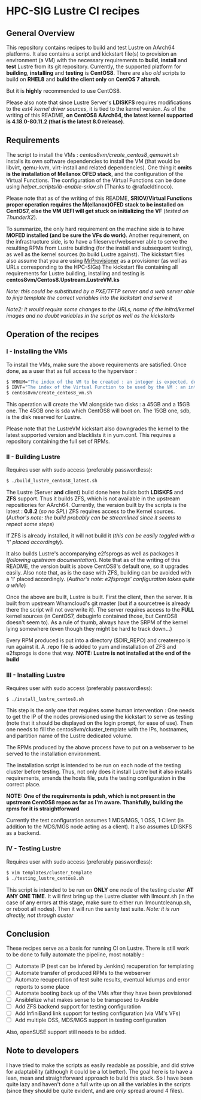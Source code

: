 # HPC-SIG Lustre CI recipes

## General Overview

This repository contains recipes to build and test Lustre on AArch64 platforms.
It also contains a script and kickstart file(s) to provision an environment (a VM) with the necessary requirements to **build**, **install** and **test** Lustre from its git repository.
Currently, the supported platform for **building**, **installing** and **testing** is **CentOS8**.
There are also *old* scripts to build on **RHEL8** and **build the client only** on **CentOS 7 altarch**.

But it is **highly** recommended to use CentOS8.

Please also note that since Lustre Server's **LDISKFS** requires modifications to the *ext4 kernel driver sources*, it is tied to the kernel version.
As of the writing of this README, **on CentOS8 AArch64, the latest kernel supported is 4.18.0-80.11.2 (that is the latest 8.0 release)**.

## Requirements

The script to install the VMs : *centos8vm/create_centos8_qemuvirt.sh* installs its own software dependencies to install the VM (that would be libvirt, qemu-kvm, virt-install and related dependencies).
One thing it **omits is the installation of Mellanox OFED stack**, and the configuration of the Virtual Functions. The configuration of the Virtual Functions can be done using *helper_scripts/ib-enable-sriov.sh* (Thanks to @rafaeldtinoco).

Please note that as of the writing of this README, **SRIOV/Virtual Functions proper operation requires the M(ellanox)OFED stack to be installed on CentOS7, else the VM UEFI will get stuck on initializing the VF** (*tested on ThunderX2*).

To summarize, the only hard requirement on the machine side is to have **MOFED installed (and be sure the VFs do work)**.
Another requirement, on the infrastructure side, is to have a fileserver/webserver able to serve the resulting RPMs from Lustre building (for the install and subsequent testing), as well as the kernel sources (to build Lustre against).
The kickstart files also assume that you are using [MrProvisioner](https://github.com/mr-provisioner/mr-provisioner) as a provisioner (as well as URLs corresponding to the HPC-SIGs)
The kickstart file containing all requirements for Lustre building, installing and testing is **centos8vm/Centos8.Upstream.LustreVM.ks**

*Note: this could be substituted by a PXE/TFTP server and a web server able to jinja template the correct variables into the kickstart and serve it*

*Note2: it would require some changes to the URLs, name of the initrd/kernel images and no doubt variables in the script as well as the kickstarts*


## Operation of the recipes

### I - Installing the VMs

To install the VMs, make sure the above requirements are satisfied.
Once done, as a user that as full access to the hypervisor :
```bash
$ VMNUM="The index of the VM to be created : an integer is expected, default is 1"
$ IBVF="The index of the Virtual Function to be used by the VM : an integer is expected, default is 16-$VMNUM"
$ centos8vm/create_centos8_vm.sh
```

This operation will create the VM alongside two disks : a 45GB and a 15GB one.
The 45GB one is sda which CentOS8 will boot on.
The 15GB one, sdb, is the disk reserved for Lustre.

Please note that the LustreVM kickstart also downgrades the kernel to the latest supported version and blacklists it in yum.conf.
This requires a repository containing the full set of RPMs.

### II - Building Lustre

Requires user with sudo access (preferably passwordless):
```bash
$ ./build_lustre_centos8_latest.sh
```

The Lustre (Server **and** client) build done here builds both **LDISKFS** and **ZFS** support.
Thus it builds ZFS, which is not available in the upstream repositiories for AArch64.
Currently, the version built by the scripts is the latest : **0.8.2** (*so no SPL*)
ZFS requires access to the Kernel sources.
(*Author's note: the build probably can be streamlined since it seems to repeat some steps*)

If ZFS is already installed, it will not build it (*this can be easily toggled with a '!' placed accordingly*).

It also builds Lustre's accompanying e2fsprogs as well as packages it (*following upstream documentation*).
Note that as of the writing of this README, the version built is above CentOS8's default one, so it upgrades easily.
Also note that, as is the case with ZFS, building can be avoided with a '!' placed accordingly.
(*Author's note: e2fsprogs' configuration takes quite a while*)

Once the above are built, Lustre is built. First the client, then the server. It is built from upstream Whamcloud's git master (but if a sourcetree is already there the script will not overwrite it).
The server requires access to the **FULL** kernel sources (in CentOS7, debuginfo contained those, but CentOS8 doesn't seem to).
As a rule of thumb, always have the SRPM of the kernel lying somewhere (even though they might be hard to track down...)

Every RPM produced is put into a directory ($DIR_REPO) and createrepo is run against it.
A .repo file is added to yum and installation of ZFS and e2fsprogs is done that way.
**NOTE: Lustre is not installed at the end of the build**

### III - Installing Lustre

Requires user with sudo access (preferably passwordless):
```bash
$ ./install_lustre_centos8.sh
```

This step is the only one that requires some human intervention :
One needs to get the IP of the nodes provisioned using the kickstart to serve as testing (note that it should be displayed on the login prompt, for ease of use).
Then one needs to fill the centos8vm/cluster_template with the IPs, hostnames, and partition name of the Lustre dedicated volume.

The RPMs produced by the above process have to put on a webserver to be served to the installation environment.

The installation script is intended to be run on each node of the testing cluster before testing.
Thus, not only does it install Lustre but it also installs requirements, amends the hosts file, puts the testing configuration in the correct place.

**NOTE: One of the requirements is pdsh, which is not present in the upstream CentOS8 repos as far as I'm aware. Thankfully, building the rpms for it is straightforward**

Currently the test configuration assumes 1 MDS/MGS, 1 OSS, 1 Client (in addition to the MDS/MGS node acting as a client).
It also assumes LDISKFS as a backend.

### IV - Testing Lustre

Requires user with sudo access (preferably passwordless):
```bash
$ vim templates/cluster_template
$ ./testing_lustre_centos8.sh
```

This script is intended to be run on **ONLY** one node of the testing cluster **AT ANY ONE TIME**.
It will first bring up the Lustre cluster with llmount.sh (in the case of any errors at this stage, make sure to either run llmountcleanup.sh, or reboot all nodes).
Then it will run the sanity test suite.
*Note: it is run directly, not through auster*

## Conclusion

These recipes serve as a basis for running CI on Lustre.
There is still work to be done to fully automate the pipeline, most notably :

- [ ] Automate IP (rest can be infered by Jenkins) recuperation for templating
- [ ] Automate transfer of produced RPMs to the webserver
- [ ] Automate recuperation of test suite results, eventual kdumps and error reports to some place
- [ ] Automate booting back up of the VMs after they have been provisioned
- [ ] Ansiblelize what makes sense to be transposed to Ansible
- [ ] Add ZFS backend support for testing configuration 
- [ ] Add InfiniBand link support for testing configuration (via VM's VFs) 
- [ ] Add multiple OSS, MDS/MGS support in testing configuration

Also, openSUSE support still needs to be added.

## Note to developers

I have tried to make the scripts as easily readable as possible, and did strive for adaptability (although it could be a lot better).
The goal here is to have a lean, mean and straightforward approach to build this stack. 
So I have been quite lazy and haven't done a full write up on all the variables in the scripts (since they should be quite evident, and are *only* spread around 4 files).
